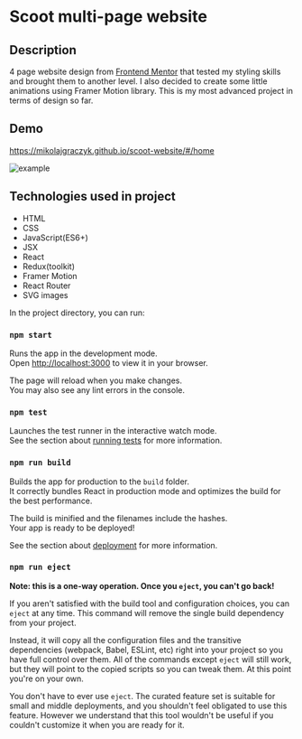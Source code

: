 # Scoot multi-page website

## Description
4 page website design from [Frontend Mentor](https://www.frontendmentor.io/challenges/scoot-multipage-website-N76alNPRJ) that tested my styling skills and brought them to another level. I also decided to create some little animations using Framer Motion library. This is my most advanced project in terms of design so far.

## Demo
https://mikolajgraczyk.github.io/scoot-website/#/home

![example](https://github.com/mikolajgraczyk/scoot-website/blob/main/public/gif.gif?raw=true)

## Technologies used in project
- HTML
- CSS
- JavaScript(ES6+)
- JSX
- React
- Redux(toolkit)
- Framer Motion
- React Router
- SVG images

In the project directory, you can run:

### `npm start`

Runs the app in the development mode.\
Open [http://localhost:3000](http://localhost:3000) to view it in your browser.

The page will reload when you make changes.\
You may also see any lint errors in the console.

### `npm test`

Launches the test runner in the interactive watch mode.\
See the section about [running tests](https://facebook.github.io/create-react-app/docs/running-tests) for more information.

### `npm run build`

Builds the app for production to the `build` folder.\
It correctly bundles React in production mode and optimizes the build for the best performance.

The build is minified and the filenames include the hashes.\
Your app is ready to be deployed!

See the section about [deployment](https://facebook.github.io/create-react-app/docs/deployment) for more information.

### `npm run eject`

**Note: this is a one-way operation. Once you `eject`, you can't go back!**

If you aren't satisfied with the build tool and configuration choices, you can `eject` at any time. This command will remove the single build dependency from your project.

Instead, it will copy all the configuration files and the transitive dependencies (webpack, Babel, ESLint, etc) right into your project so you have full control over them. All of the commands except `eject` will still work, but they will point to the copied scripts so you can tweak them. At this point you're on your own.

You don't have to ever use `eject`. The curated feature set is suitable for small and middle deployments, and you shouldn't feel obligated to use this feature. However we understand that this tool wouldn't be useful if you couldn't customize it when you are ready for it.
